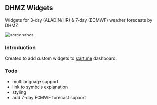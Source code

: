 ## DHMZ Widgets

Widgets for 3-day (ALADIN/HR) & 7-day (ECMWF) weather forecasts by DHMZ

![screenshot](https://user-images.githubusercontent.com/10615524/32431897-95348232-c2d5-11e7-9127-cd15eced5914.png)

### Introduction

Created to add custom widgets to [start.me](https://start.me) dashboard.

### Todo

- multilanguage support
- link to symbols explanation
- styling
- add 7-day ECMWF forecast support